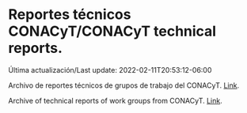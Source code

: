 # Reportes técnicos CONACyT/CONACyT technical reports.

Última actualización/Last update: 2022-02-11T20:53:12-06:00

Archivo de reportes técnicos de grupos de trabajo del CONACyT. [Link](https://salud.conacyt.mx/coronavirus/investigacion/productos/).

Archive of technical reports of work groups from CONACyT. [Link](https://salud.conacyt.mx/coronavirus/investigacion/productos/).

